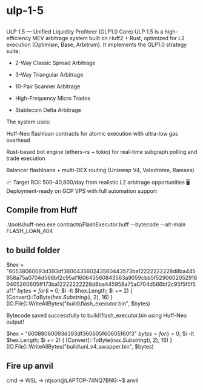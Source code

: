 # ulp-1-5

##  
ULP 1.5 — Unified Liquidity Profiteer (GLP1.0 Core)
ULP 1.5 is a high-efficiency MEV arbitrage system built on Huff2 + Rust, optimized for L2 execution (Optimism, Base, Arbitrum). It implements the GLP1.0 strategy suite:

- 2-Way Classic Spread Arbitrage

- 3-Way Triangular Arbitrage

- 10-Pair Scanner Arbitrage

- High-Frequency Micro Trades

- Stablecoin Delta Arbitrage

The system uses:

Huff-Neo flashloan contracts for atomic execution with ultra-low gas overhead

Rust-based bot engine (ethers-rs + tokio) for real-time subgraph polling and trade execution

Balancer flashloans + multi-DEX routing (Uniswap V4, Velodrome, Ramses)

📈 Target ROI: $500–$40,800/day from realistic L2 arbitrage opportunities
🖥️ Deployment-ready on GCP VPS with full automation support

## Compile from Huff
.\tools\huff-neo.exe contracts\FlashExecutor.huff --bytecode --alt-main FLASH_LOAN_404

## to build folder
$hex = "60538060093d393df360043560243560443573ba12222222228d8ba445958a75a0704d566bf2c95af160643560843563a9059cbb5f52906020529160405260605ff173ba12222222228d8ba445958a75a0704d566bf2c95f5f5f5af1"
$bytes = for ($i = 0; $i -lt $hex.Length; $i += 2) { [Convert]::ToByte($hex.Substring($i, 2), 16) }
[IO.File]::WriteAllBytes("build\flash_executor.bin", $bytes)

Bytecode saved successfully to build\flash_executor.bin using Huff-Neo output!

$hex = "60088060093d393df360605f60605f60f3"
$bytes = for ($i = 0; $i -lt $hex.Length; $i += 2) { [Convert]::ToByte($hex.Substring($i, 2), 16) }
[IO.File]::WriteAllBytes("build\uni_v4_swapper.bin", $bytes)

## Fire up anvil
cmd -> WSL -> ntjson@LAPTOP-74NQ7BNG:~$ anvil